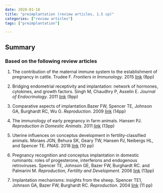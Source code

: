 ```yaml
---
date: 2020-01-18
title: "preimplantation (review articles, 1.5 cp)"
categories: ["review articles"]
tags: ["preimplantation"]

---
```

## Summary

### Based on the following review articles
1. The contribution of the maternal immune system to the establishment of pregnancy in cattle. Trudee F. *Frontiers in Immunology*. 2015 [link](https://www.frontiersin.org/articles/10.3389/fimmu.2015.00007/full) (8pp)


2. Bridging endometrial receptivity and implantation: network of hormones, cytokines, and growth factors.
Singh M, Chaudhry P, Asselin E. *Journal of Endocrinology*. 2011 [link](https://joe.bioscientifica.com/view/journals/joe/210/1/5.xml) (9pp)

3. Comparative aspects of implantation.Bazer FW, Spencer TE, Johnson GA, Burghardt RC, Wu G. *Reproduction*. 2009 [link](https://rep.bioscientifica.com/view/journals/rep/138/2/195.xml) (14pp)

4. The immunology of early pregnancy in farm animals. Hansen PJ. *Reproduction in Domestic Animals*. 2011 [link](https://onlinelibrary.wiley.com/doi/full/10.1111/j.1439-0531.2011.01850.x) (13pp)

5. Uterine influences on conceptus development in fertility-classified animals. Moraes JGN, Behura SK, Geary TW,  Hansen PJ, Neibergs HL, and Spencer TE. *PNAS*. 2018  [link](https://doi.org/10.1073/pnas.1721191115) (10 pp)

6. Pregnancy recognition and conceptus implantation in domestic ruminants: roles of progesterone, interferons and endogenous retroviruses. Spencer TE, Johnson GE, Bazer FW, Burghardt RC. and Palmarini M. *Reproduction, Fertility and Development*. 2006 [link](https://doi.org/10.1071/RD06102) (13pp)


7. Implantation mechanisms: insights from the sheep. Spencer TE1, Johnson GA, Bazer FW, Burghardt RC. *Reproduction*. 2004 [link](https://rep.bioscientifica.com/view/journals/rep/128/6/1280657.xml) (11 pp)